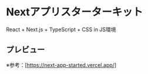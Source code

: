 # Nextアプリスターターキット

React + Next.js + TypeScript + CSS in JS環境

## プレビュー

※参考：[https://next-app-started.vercel.app/]